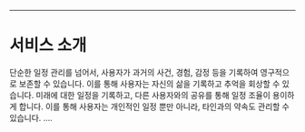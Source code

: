---
# 서비스 소개 

단순한 일정 관리를 넘어서, 사용자가 과거의 사건, 경험, 감정 등을 기록하여 영구적으로 보존할 수 있습니다. 이를 통해 사용자는 자신의 삶을 기록하고 추억을 회상할 수 있습니다.
미래에 대한 일정을 기록하고, 다른 사용자와의 공유를 통해 일정 조율이 용이하게 합니다. 이를 통해 사용자는 개인적인 일정 뿐만 아니라, 타인과의 약속도 관리할 수 있습니다.
....

